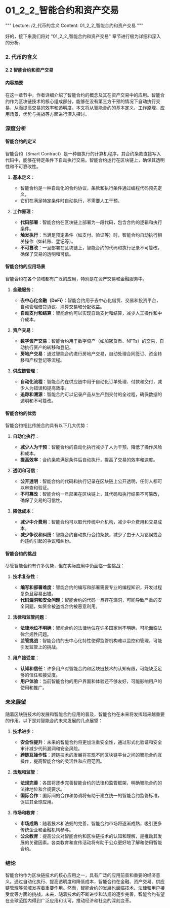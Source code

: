 # 01_2_2_智能合约和资产交易

"""
Lecture: /2_代币的含义
Content: 01_2_2_智能合约和资产交易
"""

好的，接下来我们将对 "01_2_2_智能合约和资产交易" 章节进行极为详细和深入的分析。

### 2. 代币的含义
#### 2.2 智能合约和资产交易

#### 内容摘要
在这一章节中，作者详细介绍了智能合约的概念及其在资产交易中的应用。智能合约作为区块链技术的核心组成部分，能够在没有第三方干预的情况下自动执行交易，从而提高交易的效率和透明度。本文将从智能合约的基本定义、工作原理、应用场景、优势与挑战等方面进行深入探讨。

### 深度分析
#### 智能合约的定义
智能合约（Smart Contract）是一种自执行的计算机程序，其合约条款直接写入代码中，能够在特定条件下自动执行交易。智能合约运行在区块链上，确保其透明性和不可篡改性。

1. **基本定义**：
   - 智能合约是一种自动化的合约协议，条款和执行条件通过编程代码预先定义。
   - 它们在满足特定条件时自动执行，不需要人工干预。

2. **工作原理**：
   - **代码部署**：智能合约在区块链上部署为一段代码，包含合约的逻辑和执行条件。
   - **触发执行**：当满足预定条件（如支付、验证等）时，智能合约自动执行相关操作（如转账、登记等）。
   - **不可篡改**：一旦部署在区块链上，智能合约的代码和执行记录不可篡改，确保了交易的透明和可信。

#### 智能合约的应用场景
智能合约在各个领域都有广泛的应用，特别是在资产交易和金融服务中。

1. **金融服务**：
   - **去中心化金融（DeFi）**：智能合约用于去中心化借贷、交易和投资平台，自动管理借贷协议、清算交易和分配收益。
   - **自动支付和结算**：智能合约可以实现自动支付和结算，减少人工操作和中介成本。

2. **资产交易**：
   - **数字资产交易**：智能合约用于数字资产（如加密货币、NFTs）的交易，自动执行资产的转移和登记。
   - **房地产交易**：通过智能合约进行房地产交易，自动处理合同签订、资金转移和产权登记等流程。

3. **供应链管理**：
   - **自动化流程**：智能合约在供应链中用于自动化订单处理、付款和交付，减少人为错误和提高效率。
   - **追踪和溯源**：智能合约可以记录产品从生产到交付的全过程，确保数据的透明和不可篡改。

#### 智能合约的优势
智能合约相比传统合约具有以下几大优势：

1. **自动化执行**：
   - **减少人为干预**：智能合约的自动化执行减少了人为干预，降低了操作风险和成本。
   - **提高效率**：合约条款满足条件后自动执行，提高了交易的效率和速度。

2. **透明和可信**：
   - **公开透明**：智能合约的代码和执行记录在区块链上公开透明，任何人都可以审查和验证。
   - **不可篡改**：智能合约一旦部署在区块链上，其代码和执行结果不可篡改，确保了交易的可信性。

3. **降低成本**：
   - **减少中介费用**：智能合约可以取代传统中介机构，减少中介费用和交易成本。
   - **减少争议和纠纷**：智能合约自动执行合约条款，减少了由于人为错误或合约违约引起的争议和纠纷。

#### 智能合约的挑战
尽管智能合约有许多优势，但在实际应用中仍面临一些挑战：

1. **技术复杂性**：
   - **编写和部署难度**：智能合约的编写和部署需要专业的编程知识，开发过程复杂且容易出错。
   - **代码漏洞和安全问题**：智能合约的代码一旦存在漏洞，可能导致严重的安全问题，如资金被盗或合约被恶意利用。

2. **法律和监管问题**：
   - **法律地位不明确**：智能合约的法律地位在许多国家尚不明确，可能面临法律合规性问题。
   - **监管挑战**：智能合约的去中心化特性使得监管机构难以监控和管理，可能引发监管上的挑战。

3. **用户接受度**：
   - **认知和信任**：许多用户对智能合约和区块链技术的认知有限，可能缺乏足够的信任和接受度。
   - **用户体验**：当前智能合约的用户界面和体验还不够友好，可能影响用户的使用和推广。

### 未来展望
随着区块链技术的发展和智能合约应用的普及，智能合约在未来将发挥越来越重要的作用。以下是对智能合约未来发展的几点展望：

1. **技术进步**：
   - **安全性提升**：未来的智能合约将更加注重安全性，通过形式化验证和安全审计减少代码漏洞和安全风险。
   - **跨链互操作性**：跨链技术的发展将实现不同区块链平台之间的智能合约互操作，提高智能合约的灵活性和应用范围。

2. **法规和监管**：
   - **法规完善**：各国将逐步完善智能合约的法律和监管框架，明确智能合约的法律地位和合规要求。
   - **国际合作**：国际间的合作和协调将有助于建立统一的智能合约监管标准，促进其全球应用。

3. **市场和教育**：
   - **市场成熟**：随着技术和法规的完善，智能合约市场将逐渐成熟，吸引更多传统企业和金融机构参与。
   - **公众教育**：提高公众对智能合约和区块链技术的认知和理解，是推动其发展的关键因素。各类教育和宣传活动将有助于公众更好地了解和使用智能合约。

### 结论
智能合约作为区块链技术的核心应用之一，具有广泛的应用前景和重要的经济意义。通过自动化执行、提高透明度和降低成本，智能合约在金融、资产交易、供应链管理等领域发挥着重要作用。然而，智能合约的发展也面临技术、法律和用户接受度等方面的挑战。未来，随着技术的不断进步和法规的逐步完善，智能合约有望在全球范围内得到广泛应用和认可，推动经济和社会的深刻变革。
